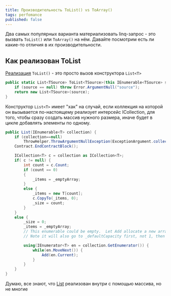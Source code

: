 ```yaml
---	
title: Производительность ToList() vs ToArray()
tags: perfomance
published: false	
---	
```


Два самых популярных варианта материализовать linq-запрос - это вызвать `ToList()` или `ToArray()` на нём. Давайте посмотрим есть ли какие-то отличия в их производительности.

## Как реализован ToList

[Реализация](https://referencesource.microsoft.com/#System.Core/System/Linq/Enumerable.cs,947) `ToList()` - это просто вызов конструктора `List<T>`

```csharp
public static List<TSource> ToList<TSource>(this IEnumerable<TSource> source) {
    if (source == null) throw Error.ArgumentNull("source");
    return new List<TSource>(source);
}
```

Конструктор `List<T>` имеет "хак" на случай, если коллекция на которой он вызывается по-настоящему реализует интерсейс ICollection, для того, чтобы сразу создать массив нужного размера, иначе будет в цикле добавлять элементы по одному.

```csharp
public List(IEnumerable<T> collection) {
    if (collection==null)
        ThrowHelper.ThrowArgumentNullException(ExceptionArgument.collection);
    Contract.EndContractBlock();

    ICollection<T> c = collection as ICollection<T>;
    if( c != null) {
        int count = c.Count;
        if (count == 0)
        {
            _items = _emptyArray;
        }
        else {
            _items = new T[count];
            c.CopyTo(_items, 0);
            _size = count;
        }
    }    
    else {                
        _size = 0;
        _items = _emptyArray;
        // This enumerable could be empty.  Let Add allocate a new array, if needed.
        // Note it will also go to _defaultCapacity first, not 1, then 2, etc.

        using(IEnumerator<T> en = collection.GetEnumerator()) {
            while(en.MoveNext()) {
                Add(en.Current);                                    
            }
        }
    }
}
```

Думаю, все знают, что [List](https://docs.microsoft.com/ru-ru/dotnet/api/system.collections.generic.list-1?view=netcore-3.1) реализован внутри с помощью массива, но не многие
